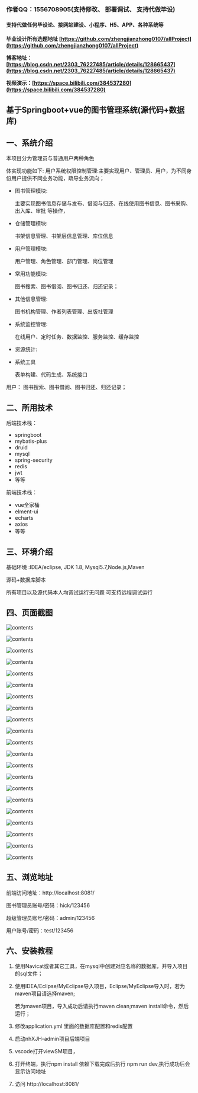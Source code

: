 ### 作者QQ：1556708905(支持修改、 部署调试、 支持代做毕设)

#### 支持代做任何毕设论、接网站建设、小程序、H5、APP、各种系统等

**毕业设计所有选题地址 [https://github.com/zhengjianzhong0107/allProject](https://github.com/zhengjianzhong0107/allProject)**

**博客地址：[https://blog.csdn.net/2303_76227485/article/details/128665437](https://blog.csdn.net/2303_76227485/article/details/128665437)**

**视频演示：[https://space.bilibili.com/384537280](https://space.bilibili.com/384537280)**

## 基于Springboot+vue的图书管理系统(源代码+数据库)

## 一、系统介绍

本项目分为管理员与普通用户两种角色

体实现功能如下: 用户系统权限控制管理:主要实现用户、管理员、用户，为不同身份用户提供不同业务功能，疏导业务流向； 

- 图书管理模块:
  
  主要实现图书信息存储与发布、借阅与归还、在线使用图书信息、图书采购、出入库、审批 等操作，
- 仓储管理模块:
  
  书架信息管理、书架层信息管理、库位信息
- 用户管理模块:
  
  用户管理、角色管理、部门管理、岗位管理
- 常用功能模块:
  
  图书搜索、图书借阅、图书归还、归还记录；
- 其他信息管理:
  
  图书机构管理、作者列表管理、出版社管理
- 系统监控管理:
  
  在线用户、定时任务、数据监控、服务监控、缓存监控
- 资源统计:
- 系统工具
  
  表单构建、代码生成、系统接口

用户：
图书搜索、图书借阅、图书归还、归还记录；

## 二、所用技术

后端技术栈：

- springboot
- mybatis-plus
- druid
- mysql
- spring-security
- redis
- jwt
- 等等

前端技术栈：

- vue全家桶
- elment-ui
- echarts
- axios
- 等等

## 三、环境介绍

基础环境 :IDEA/eclipse, JDK 1.8, Mysql5.7,Node.js,Maven

源码+数据库脚本

所有项目以及源代码本人均调试运行无问题 可支持远程调试运行

## 四、页面截图

![contents](./picture/picture1.png)

![contents](./picture/picture2.png)

![contents](./picture/picture3.png)

![contents](./picture/picture4.png)

![contents](./picture/picture5.png)

![contents](./picture/picture6.png)

![contents](./picture/picture7.png)

![contents](./picture/picture8.png)

![contents](./picture/picture9.png)

![contents](./picture/picture10.png)

![contents](./picture/picture11.png)

![contents](./picture/picture12.png)

![contents](./picture/picture13.png)

![contents](./picture/picture14.png)

![contents](./picture/picture15.png)

![contents](./picture/picture16.png)

![contents](./picture/picture17.png)

![contents](./picture/picture18.png)

![contents](./picture/picture19.png)

![contents](./picture/picture20.png)

![contents](./picture/picture21.png)

## 五、浏览地址

前端访问地址：http://localhost:8081/

图书管理员账号/密码：hick/123456

超级管理员账号/密码：admin/123456

用户账号/密码：test/123456

## 六、安装教程

1. 使用Navicat或者其它工具，在mysql中创建对应名称的数据库，并导入项目的sql文件；
2. 使用IDEA/Eclipse/MyEclipse导入项目，Eclipse/MyEclipse导入时，若为maven项目请选择maven;
   
   若为maven项目，导入成功后请执行maven clean;maven install命令，然后运行；
3. 修改application.yml 里面的数据库配置和redis配置
4. 启动nhXJH-admin项目后端项目 
5. vscode打开viewSM项目，
6. 打开终端，执行npm install 依赖下载完成后执行 npm run dev,执行成功后会显示访问地址
7. 访问  http://localhost:8081/

 
